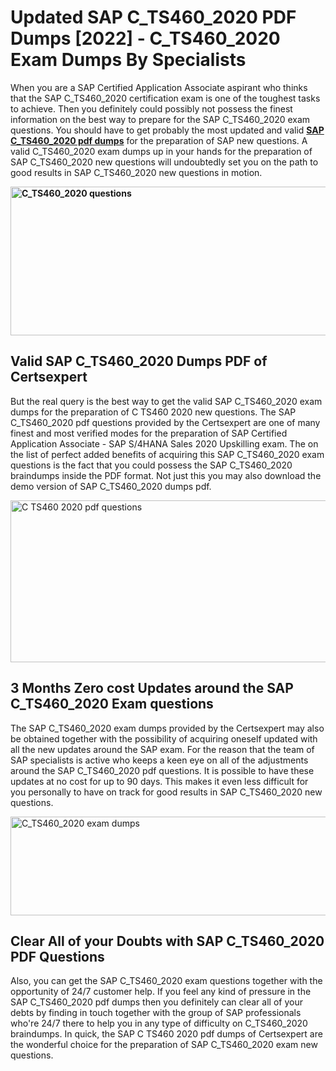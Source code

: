 <h1><strong>Updated SAP C_TS460_2020 PDF Dumps [2022] - C_TS460_2020 Exam Dumps By Specialists&nbsp;</strong></h1>
<p><span style="font-weight: 400;">When you are a SAP Certified Application Associate aspirant who thinks that the SAP C_TS460_2020 certification exam is one of the toughest tasks to achieve. Then you definitely could possibly not possess the finest information on the best way to prepare for the SAP C_TS460_2020 exam questions. You should have to get probably the most updated and valid <strong><a href="https://www.certsexpert.com/C_TS460_2020-pdf-questions.html">SAP C_TS460_2020 pdf dumps</a></strong> for the preparation of SAP new questions. A valid  C_TS460_2020 exam dumps up in your hands for the preparation of SAP C_TS460_2020 new questions will undoubtedly set you on the path to good results in SAP C_TS460_2020 new questions in motion.</span></p>
<p><span style="font-weight: 400;"><strong><img style="display: block; margin-left: auto; margin-right: auto;" src="https://i.ibb.co/QXh983F/73475278-2429792180625311-4586132736837681152-n.jpg" alt="C_TS460_2020 questions" width="632" height="238" /></strong></span></p>
<h2><strong>Valid SAP C_TS460_2020 Dumps PDF of Certsexpert</strong></h2>
<p><span style="font-weight: 400;">But the real query is the best way to get the valid SAP C_TS460_2020 exam dumps for the preparation of C TS460 2020 new questions. The SAP C_TS460_2020 pdf questions provided by the Certsexpert are one of many finest and most verified modes for the preparation of SAP Certified Application Associate - SAP S/4HANA Sales 2020 Upskilling exam. The on the list of perfect added benefits of acquiring this SAP C_TS460_2020 exam questions is the fact that you could possess the SAP C_TS460_2020 braindumps inside the PDF format. Not just this you may also download the demo version of SAP C_TS460_2020 dumps pdf.</span></p>
<p><span style="font-weight: 400;"><img style="display: block; margin-left: auto; margin-right: auto;" src="https://i.ibb.co/Jd8hN2L/76714008-3182067705200142-8735104740007870464-n.jpg" alt="C TS460 2020 pdf questions" width="701" height="259" /></span></p>
<h2><strong>3 Months Zero cost Updates around the SAP C_TS460_2020 Exam questions</strong></h2>
<p><span style="font-weight: 400;">The SAP C_TS460_2020 exam dumps provided by the Certsexpert may also be obtained together with the possibility of acquiring oneself updated with all the new updates around the SAP exam. For the reason that the team of SAP specialists is active who keeps a keen eye on all of the adjustments around the SAP C_TS460_2020 pdf questions. It is possible to have these updates at no cost for up to 90 days. This makes it even less difficult for you personally to have on track for good results in SAP C_TS460_2020 new questions.</span></p>
<p><span style="font-weight: 400;"><a href="https://www.certsexpert.com/C_TS460_2020-pdf-questions.html"><img style="display: block; margin-left: auto; margin-right: auto;" src="https://i.ibb.co/TMnKrkJ/75398236-424489711531572-5064688549987614720-n.jpg" alt="C_TS460_2020 exam dumps" width="714" height="158" /></a></span></p>
<h2><strong>Clear All of your Doubts with SAP C_TS460_2020 PDF Questions</strong></h2>
<p>Also, you can get the SAP C_TS460_2020 exam questions together with the opportunity of 24/7 customer help. If you feel any kind of pressure in the SAP C_TS460_2020 pdf dumps then you definitely can clear all of your debts by finding in touch together with the group of SAP professionals who're 24/7 there to help you in any type of difficulty on  C_TS460_2020 braindumps. In quick, the SAP C TS460 2020 pdf dumps of Certsexpert are the wonderful choice for the preparation of SAP C_TS460_2020 exam new questions.</p>
